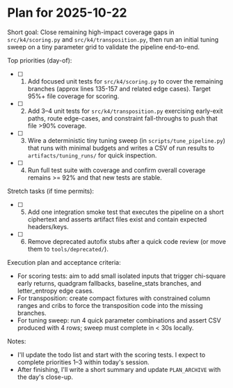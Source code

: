# Plan for 2025-10-22

Short goal: Close remaining high-impact coverage gaps in `src/k4/scoring.py` and `src/k4/transposition.py`, then run an initial tuning sweep on a tiny parameter grid to validate the pipeline end-to-end.

Top priorities (day-of):

- [ ] 1) Add focused unit tests for `src/k4/scoring.py` to cover the remaining branches (approx lines 135-157 and related edge cases). Target 95%+ file coverage for scoring.
- [ ] 2) Add 3–4 unit tests for `src/k4/transposition.py` exercising early-exit paths, route edge-cases, and constraint fall-throughs to push that file >90% coverage.
- [ ] 3) Wire a deterministic tiny tuning sweep (in `scripts/tune_pipeline.py`) that runs with minimal budgets and writes a CSV of run results to `artifacts/tuning_runs/` for quick inspection.
- [ ] 4) Run full test suite with coverage and confirm overall coverage remains >= 92% and that new tests are stable.

Stretch tasks (if time permits):

- [ ] 5) Add one integration smoke test that executes the pipeline on a short ciphertext and asserts artifact files exist and contain expected headers/keys.
- [ ] 6) Remove deprecated autofix stubs after a quick code review (or move them to `tools/deprecated/`).

Execution plan and acceptance criteria:

- For scoring tests: aim to add small isolated inputs that trigger chi-square early returns, quadgram fallbacks, baseline_stats branches, and letter_entropy edge cases.
- For transposition: create compact fixtures with constrained column ranges and cribs to force the transposition code into the missing branches.
- For tuning sweep: run 4 quick parameter combinations and assert CSV produced with 4 rows; sweep must complete in < 30s locally.

Notes:

- I'll update the todo list and start with the scoring tests. I expect to complete priorities 1–3 within today's session.
- After finishing, I'll write a short summary and update `PLAN_ARCHIVE` with the day's close-up.
